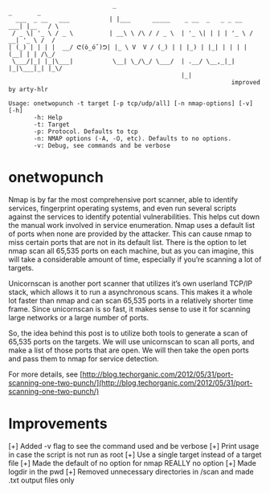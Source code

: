 ```
                             _                                          _       _
  ___  _ __   ___           | |___      _____    _ __  _   _ _ __   ___| |__   / \
 / _ \| '_ \ / _ \          | __\ \ /\ / / _ \  | '_ \| | | | '_ \ / __| '_ \ /  /
| (_) | | | |  __/ ᕦ(ò_óˇ)ᕤ| |_ \ V  V / (_) | | |_) | |_| | | | | (__| | | /\_/ 
 \___/|_| |_|\___|           \__| \_/\_/ \___/  | .__/ \__,_|_| |_|\___|_| |_\/   
                                                |_|                               
                                                              improved by arty-hlr

Usage: onetwopunch -t target [-p tcp/udp/all] [-n nmap-options] [-v] [-h]
       -h: Help
       -t: Target
       -p: Protocol. Defaults to tcp
       -n: NMAP options (-A, -O, etc). Defaults to no options.
       -v: Debug, see commands and be verbose
```

onetwopunch
===========

Nmap is by far the most comprehensive port scanner, able to identify services, fingerprint operating systems, and even run several scripts against the services to identify potential vulnerabilities. This helps cut down the manual work involved in service enumeration. Nmap uses a default list of ports when none are provided by the attacker. This can cause nmap to miss certain ports that are not in its default list. There is the option to let nmap scan all 65,535 ports on each machine, but as you can imagine, this will take a considerable amount of time, especially if you’re scanning a lot of targets.

Unicornscan is another port scanner that utilizes it’s own userland TCP/IP stack, which allows it to run a asynchronous scans. This makes it a whole lot faster than nmap and can scan 65,535 ports in a relatively shorter time frame. Since unicornscan is so fast, it makes sense to use it for scanning large networks or a large number of ports.

So, the idea behind this post is to utilize both tools to generate a scan of 65,535 ports on the targets. We will use unicornscan to scan all ports, and make a list of those ports that are open. We will then take the open ports and pass them to nmap for service detection.

For more details, see [http://blog.techorganic.com/2012/05/31/port-scanning-one-two-punch/](http://blog.techorganic.com/2012/05/31/port-scanning-one-two-punch/)

Improvements
============

[+] Added -v flag to see the command used and be verbose
[+] Print usage in case the script is not run as root
[+] Use a single target instead of a target file
[+] Made the default of no option for nmap REALLY no option
[+] Made logdir in the pwd
[+] Removed unnecessary directories in /scan and made .txt output files only

